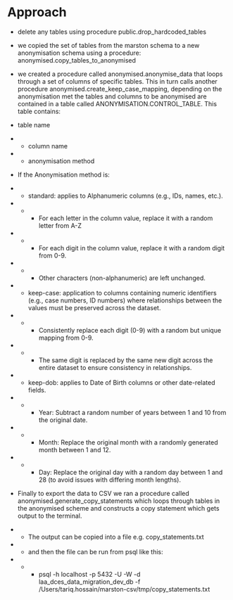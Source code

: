 # Approach
- delete any tables using procedure public.drop_hardcoded_tables
- we copied the set of tables from the marston schema to a new anonymisation schema using a procedure: anonymised.copy_tables_to_anonymised
- we created a procedure called anonymised.anonymise_data that loops through a set of columns of specific tables. This in turn calls another procedure anonymised.create_keep_case_mapping, depending on the anonymisation met
the tables and columns to be anonymised are contained in a table called ANONYMISATION.CONTROL_TABLE. This table contains:
- table name
- - column name
- - anonymisation method

- If the Anonymisation method is:
- - standard: applies to Alphanumeric columns (e.g., IDs, names, etc.).
- - - For each letter in the column value, replace it with a random letter from A-Z
- - - For each digit in the column value, replace it with a random digit from 0-9.
- - - Other characters (non-alphanumeric) are left unchanged.
- - keep-case: application to columns containing numeric identifiers (e.g., case numbers, ID numbers) where relationships between the values must be preserved across the dataset.
- - - Consistently replace each digit (0-9) with a random but unique mapping from 0-9.
- - - The same digit is replaced by the same new digit across the entire dataset to ensure consistency in relationships.
- - keep-dob: applies to Date of Birth columns or other date-related fields.
- - - Year: Subtract a random number of years between 1 and 10 from the original date.
- - - Month: Replace the original month with a randomly generated month between 1 and 12.
- - - Day: Replace the original day with a random day between 1 and 28 (to avoid issues with differing month lengths).

- Finally to export the data to CSV we ran a procedure called anonymised.generate_copy_statements which loops through tables in the anonymised scheme and constructs a copy statement which gets output to the terminal.
- - The output can be copied into a file e.g. copy_statements.txt
- - and then the file can be run from psql like this:
- - - psql -h localhost -p 5432 -U <dbuser> -W -d laa_dces_data_migration_dev_db -f /Users/tariq.hossain/marston-csv/tmp/copy_statements.txt
